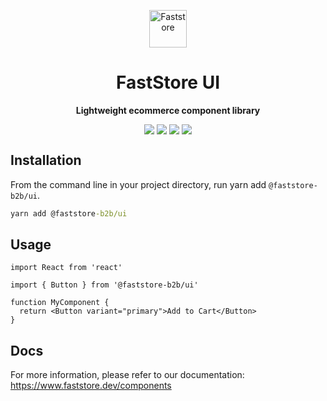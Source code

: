 <p align="center">
  <a href="https://faststore.dev">
    <img alt="Faststore" src="./static/logo.png" width="60" />
  </a>
</p>
<h1 align="center">
  FastStore UI
</h1>
<p align="center">
  <strong>
    Lightweight ecommerce component library
  </strong>
</p>

<div style="display: flex; justify-content: center; width: 100%">
  <a href="https://www.npmjs.com/package/@faststore-b2b/ui" style="padding: 0px 2px 0px 0px">
    <img src="https://badge.fury.io/js/%40faststore%2Fui.svg" />
  </a>
  <a href="https://bundlephobia.com/package/@faststore-b2b/ui" style="padding: 0px 2px 0px 2px">
    <img src="https://badgen.net/bundlephobia/minzip/@faststore-b2b/ui" />
  </a>
  <a href="https://bundlephobia.com/package/@faststore-b2b/ui" style="padding: 0px 2px 0px 2px">
    <img src="https://badgen.net/bundlephobia/tree-shaking/@faststore-b2b/ui" />
  </a>
  <a href="https://bundlephobia.com/package/@faststore-b2b/ui" style="padding: 0px 0px 0px 2px">
    <img src="https://badgen.net/bundlephobia/dependency-count/@faststore-b2b/ui" />
  </a>
</div>

## Installation

From the command line in your project directory, run yarn add `@faststore-b2b/ui`.

```cmd
yarn add @faststore-b2b/ui
```

## Usage

```tsx
import React from 'react'

import { Button } from '@faststore-b2b/ui'

function MyComponent {
  return <Button variant="primary">Add to Cart</Button>
}
```

## Docs

For more information, please refer to our documentation: https://www.faststore.dev/components
